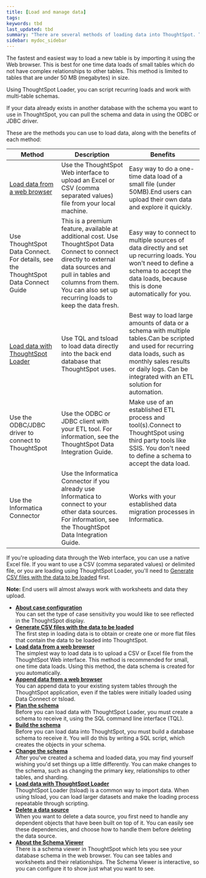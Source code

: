 ```yaml
---
title: [Load and manage data]
tags:
keywords: tbd
last_updated: tbd
summary: "There are several methods of loading data into ThoughtSpot. This section describes each method and why you might choose it above the others."
sidebar: mydoc_sidebar
---
```



The fastest and easiest way to load a new table is by importing it using the Web browser. This is best for one time data loads of small tables which do not have complex relationships to other tables. This method is limited to tables that are under 50 MB (megabytes) in size.

Using ThoughtSpot Loader, you can script recurring loads and work with multi-table schemas.

If your data already exists in another database with the schema you want to use in ThoughtSpot, you can pull the schema and data in using the ODBC or JDBC driver.

These are the methods you can use to load data, along with the benefits of each method:

|Method|Description|Benefits|
|------|-----------|--------|
|[Load data from a web browser](load_from_web_browserdita.html#)|Use the ThoughtSpot Web interface to upload an Excel or CSV (comma separated values) file from your local machine.|Easy way to do a one-time data load of a small file (under 50MB).End users can upload their own data and explore it quickly.|
|Use ThoughtSpot Data Connect. For details, see the ThoughtSpot Data Connect Guide|This is a premium feature, available at additional cost. Use ThoughtSpot Data Connect to connect directly to external data sources and pull in tables and columns from them. You can also set up recurring loads to keep the data fresh.|Easy way to connect to multiple sources of data directly and set up recurring loads. You won't need to define a schema to accept the data loads, because this is done automatically for you.|
|[Load data with ThoughtSpot Loader](load_with_data_importer.html#)|Use TQL and tsload to load data directly into the back end database that ThoughtSpot uses.|Best way to load large amounts of data or a schema with multiple tables.Can be scripted and used for recurring data loads, such as monthly sales results or daily logs. Can be integrated with an ETL solution for automation.|
|Use the ODBC/JDBC driver to connect to ThoughtSpot|Use the ODBC or JDBC client with your ETL tool. For information, see the ThoughtSpot Data Integration Guide.|Make use of an established ETL process and tool(s).Connect to ThoughtSpot using third party tools like SSIS. You don't need to define a schema to accept the data load.|
|Use the Informatica Connector|Use the Informatica Connector if you already use Informatica to connect to your other data sources. For information, see the ThoughtSpot Data Integration Guide.|Works with your established data migration processes in Informatica.|

If you're uploading data through the Web interface, you can use a native Excel file. If you want to use a CSV (comma separated values) or delimited file, or you are loading using ThoughtSpot Loader, you'll need to [Generate CSV files with the data to be loaded](load_from_web_browser.html#create-a-csv-file) first.

**Note:** End users will almost always work with worksheets and data they upload.

-   **[About case configuration](../../admin/loading/about_case_configuration.html)**  
You can set the type of case sensitivity you would like to see reflected in the ThoughtSpot display.
-   **[Generate CSV files with the data to be loaded](../../admin/loading/generate_flat_file.html)**  
The first step in loading data is to obtain or create one or more flat files that contain the data to be loaded into ThoughtSpot.
-   **[Load data from a web browser](../../admin/loading/load_from_web_browserdita.html)**  
The simplest way to load data is to upload a CSV or Excel file from the ThoughtSpot Web interface. This method is recommended for small, one time data loads. Using this method, the data schema is created for you automatically.
-   **[Append data from a web browser](../../admin/loading/append_data_from_a_web_browser.html)**  
 You can append data to your existing system tables through the ThoughtSpot application, even if the tables were initially loaded using Data Connect or tsload.
-   **[Plan the schema](../../admin/loading/plan_schema.html)**  
Before you can load data with ThoughtSpot Loader, you must create a schema to receive it, using the SQL command line interface (TQL).
-   **[Build the schema](../../admin/loading/create_schema.html)**  
Before you can load data into ThoughtSpot, you must build a database schema to receive it. You will do this by writing a SQL script, which creates the objects in your schema.
-   **[Change the schema](../../admin/loading/change_schema.html)**  
After you've created a schema and loaded data, you may find yourself wishing you'd set things up a little differently. You can make changes to the schema, such as changing the primary key, relationships to other tables, and sharding.
-   **[Load data with ThoughtSpot Loader](../../admin/loading/load_with_data_importer.html)**  
ThoughtSpot Loader (tsload) is a common way to import data. When using tsload, you can load larger datasets and make the loading process repeatable through scripting.
-   **[Delete a data source](../../admin/loading/about_dependencies.html)**  
When you want to delete a data source, you first need to handle any dependent objects that have been built on top of it. You can easily see these dependencies, and choose how to handle them before deleting the data source.
-   **[About the Schema Viewer](../../admin/loading/schema_viewer.html)**  
There is a schema viewer in ThoughtSpot which lets you see your database schema in the web browser. You can see tables and worksheets and their relationships. The Schema Viewer is interactive, so you can configure it to show just what you want to see.
